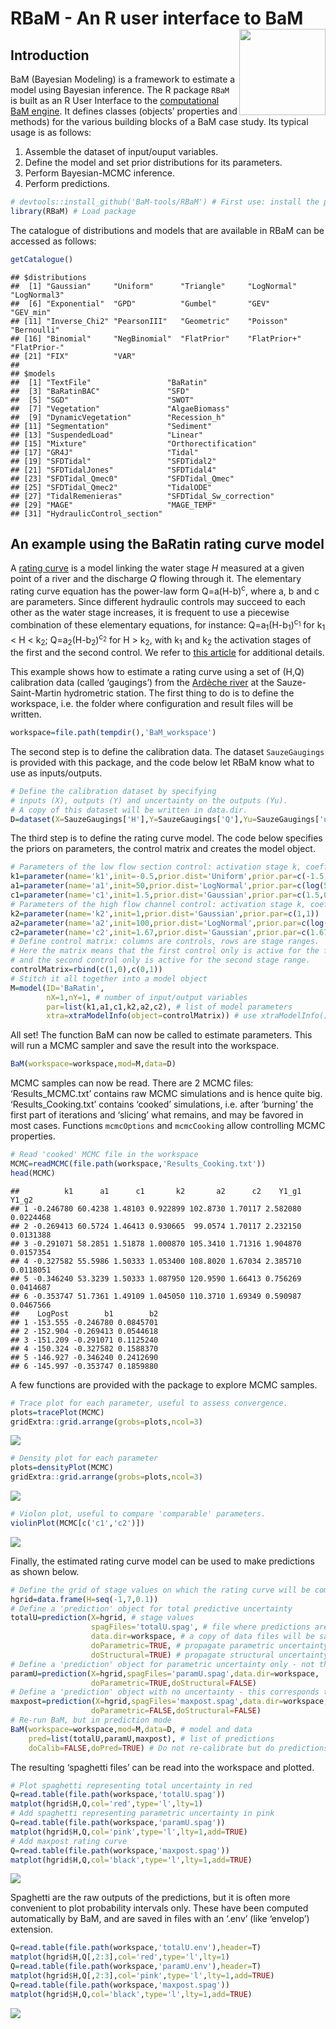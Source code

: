 
# RBaM - An R user interface to BaM <a href="https://github.com/BaM-tools/RBaM/"><img src="man/readme/logo.png" align="right" height="138" /></a>

## Introduction

BaM (Bayesian Modeling) is a framework to estimate a model using
Bayesian inference. The R package `RBaM` is built as an R User Interface
to the [computational BaM engine](https://github.com/BaM-tools/BaM). It
defines classes (objects’ properties and methods) for the various
building blocks of a BaM case study. Its typical usage is as follows:

1.  Assemble the dataset of input/ouput variables.
2.  Define the model and set prior distributions for its parameters.
3.  Perform Bayesian-MCMC inference.
4.  Perform predictions.

``` r
# devtools::install_github('BaM-tools/RBaM') # First use: install the package from GitHub
library(RBaM) # Load package
```

The catalogue of distributions and models that are available in RBaM can
be accessed as follows:

``` r
getCatalogue()
```

    ## $distributions
    ##  [1] "Gaussian"     "Uniform"      "Triangle"     "LogNormal"    "LogNormal3"  
    ##  [6] "Exponential"  "GPD"          "Gumbel"       "GEV"          "GEV_min"     
    ## [11] "Inverse_Chi2" "PearsonIII"   "Geometric"    "Poisson"      "Bernoulli"   
    ## [16] "Binomial"     "NegBinomial"  "FlatPrior"    "FlatPrior+"   "FlatPrior-"  
    ## [21] "FIX"          "VAR"         
    ## 
    ## $models
    ##  [1] "TextFile"                 "BaRatin"                 
    ##  [3] "BaRatinBAC"               "SFD"                     
    ##  [5] "SGD"                      "SWOT"                    
    ##  [7] "Vegetation"               "AlgaeBiomass"            
    ##  [9] "DynamicVegetation"        "Recession_h"             
    ## [11] "Segmentation"             "Sediment"                
    ## [13] "SuspendedLoad"            "Linear"                  
    ## [15] "Mixture"                  "Orthorectification"      
    ## [17] "GR4J"                     "Tidal"                   
    ## [19] "SFDTidal"                 "SFDTidal2"               
    ## [21] "SFDTidalJones"            "SFDTidal4"               
    ## [23] "SFDTidal_Qmec0"           "SFDTidal_Qmec"           
    ## [25] "SFDTidal_Qmec2"           "TidalODE"                
    ## [27] "TidalRemenieras"          "SFDTidal_Sw_correction"  
    ## [29] "MAGE"                     "MAGE_TEMP"               
    ## [31] "HydraulicControl_section"

## An example using the BaRatin rating curve model

A [rating curve](https://en.wikipedia.org/wiki/Rating_curve) is a model
linking the water stage $H$ measured at a given point of a river and the
discharge $Q$ flowing through it. The elementary rating curve equation
has the power-law form Q=a(H-b)<sup>c</sup>, where a, b and c are
parameters. Since different hydraulic controls may succeed to each other
as the water stage increases, it is frequent to use a piecewise
combination of these elementary equations, for instance:
Q=a<sub>1</sub>(H-b<sub>1</sub>)<sup>c<sub>1</sub></sup> for
k<sub>1</sub> \< H \< k<sub>2</sub>;
Q=a<sub>2</sub>(H-b<sub>2</sub>)<sup>c<sub>2</sub></sup> for H \>
k<sub>2</sub>, with k<sub>1</sub> and k<sub>2</sub> the activation
stages of the first and the second control. We refer to [this
article](https://hal.science/hal-00934237) for additional details.

This example shows how to estimate a rating curve using a set of (H,Q)
calibration data (called ‘gaugings’) from the [Ardèche
river](https://en.wikipedia.org/wiki/Ardèche_(river)) at the
Sauze-Saint-Martin hydrometric station. The first thing to do is to
define the workspace, i.e. the folder where configuration and result
files will be written.

``` r
workspace=file.path(tempdir(),'BaM_workspace')
```

The second step is to define the calibration data. The dataset
`SauzeGaugings` is provided with this package, and the code below let
RBaM know what to use as inputs/outputs.

``` r
# Define the calibration dataset by specifying 
# inputs (X), outputs (Y) and uncertainty on the outputs (Yu).
# A copy of this dataset will be written in data.dir.
D=dataset(X=SauzeGaugings['H'],Y=SauzeGaugings['Q'],Yu=SauzeGaugings['uQ'],data.dir=workspace)
```

The third step is to define the rating curve model. The code below
specifies the priors on parameters, the control matrix and creates the
model object.

``` r
# Parameters of the low flow section control: activation stage k, coefficient a and exponent c
k1=parameter(name='k1',init=-0.5,prior.dist='Uniform',prior.par=c(-1.5,0))
a1=parameter(name='a1',init=50,prior.dist='LogNormal',prior.par=c(log(50),1))
c1=parameter(name='c1',init=1.5,prior.dist='Gaussian',prior.par=c(1.5,0.05))
# Parameters of the high flow channel control: activation stage k, coefficient a and exponent c
k2=parameter(name='k2',init=1,prior.dist='Gaussian',prior.par=c(1,1))
a2=parameter(name='a2',init=100,prior.dist='LogNormal',prior.par=c(log(100),1))
c2=parameter(name='c2',init=1.67,prior.dist='Gaussian',prior.par=c(1.67,0.05))
# Define control matrix: columns are controls, rows are stage ranges.
# Here the matrix means that the first control only is active for the first stage range,
# and the second control only is active for the second stage range.
controlMatrix=rbind(c(1,0),c(0,1))
# Stitch it all together into a model object
M=model(ID='BaRatin',
        nX=1,nY=1, # number of input/output variables
        par=list(k1,a1,c1,k2,a2,c2), # list of model parameters
        xtra=xtraModelInfo(object=controlMatrix)) # use xtraModelInfo() to pass the control matrix
```

All set! The function BaM can now be called to estimate parameters. This
will run a MCMC sampler and save the result into the workspace.

``` r
BaM(workspace=workspace,mod=M,data=D)
```

MCMC samples can now be read. There are 2 MCMC files: ‘Results_MCMC.txt’
contains raw MCMC simulations and is hence quite big.
‘Results_Cooking.txt’ contains ‘cooked’ simulations, i.e. after
‘burning’ the first part of iterations and ‘slicing’ what remains, and
may be favored in most cases. Functions `mcmcOptions` and `mcmcCooking`
allow controlling MCMC properties.

``` r
# Read 'cooked' MCMC file in the workspace
MCMC=readMCMC(file.path(workspace,'Results_Cooking.txt'))
head(MCMC)
```

    ##          k1      a1      c1       k2       a2      c2    Y1_g1     Y1_g2
    ## 1 -0.246780 60.4238 1.48103 0.922899 102.8730 1.70117 2.582080 0.0224468
    ## 2 -0.269413 60.5724 1.46413 0.930665  99.0574 1.70117 2.232150 0.0131388
    ## 3 -0.291071 58.2851 1.51878 1.000870 105.3410 1.71316 1.904870 0.0157354
    ## 4 -0.327582 55.5986 1.50333 1.053400 108.8020 1.67034 2.385710 0.0118051
    ## 5 -0.346240 53.3239 1.50333 1.087950 120.9590 1.66413 0.756269 0.0414687
    ## 6 -0.353747 51.7361 1.49109 1.045050 110.3710 1.69349 0.590987 0.0467566
    ##    LogPost        b1        b2
    ## 1 -153.555 -0.246780 0.0845701
    ## 2 -152.904 -0.269413 0.0544618
    ## 3 -151.209 -0.291071 0.1125240
    ## 4 -150.324 -0.327582 0.1588370
    ## 5 -146.927 -0.346240 0.2412690
    ## 6 -145.997 -0.353747 0.1859880

A few functions are provided with the package to explore MCMC samples.

``` r
# Trace plot for each parameter, useful to assess convergence.
plots=tracePlot(MCMC)
gridExtra::grid.arrange(grobs=plots,ncol=3)
```

![](man/readme/README-unnamed-chunk-8-1.png)<!-- -->

``` r
# Density plot for each parameter
plots=densityPlot(MCMC)
gridExtra::grid.arrange(grobs=plots,ncol=3)
```

![](man/readme/README-unnamed-chunk-9-1.png)<!-- -->

``` r
# Violon plot, useful to compare 'comparable' parameters.
violinPlot(MCMC[c('c1','c2')])
```

![](man/readme/README-unnamed-chunk-10-1.png)<!-- -->

Finally, the estimated rating curve model can be used to make
predictions as shown below.

``` r
# Define the grid of stage values on which the rating curve will be computed
hgrid=data.frame(H=seq(-1,7,0.1))
# Define a 'prediction' object for total predictive uncertainty
totalU=prediction(X=hgrid, # stage values
                  spagFiles='totalU.spag', # file where predictions are saved
                  data.dir=workspace, # a copy of data files will be saved here
                  doParametric=TRUE, # propagate parametric uncertainty, i.e. MCMC samples?
                  doStructural=TRUE) # propagate structural uncertainty ?
# Define a 'prediction' object for parametric uncertainty only - not the doStructural=FALSE
paramU=prediction(X=hgrid,spagFiles='paramU.spag',data.dir=workspace,
                  doParametric=TRUE,doStructural=FALSE)
# Define a 'prediction' object with no uncertainty - this corresponds to the 'maxpost' rating curve maximizing the posterior
maxpost=prediction(X=hgrid,spagFiles='maxpost.spag',data.dir=workspace,
                  doParametric=FALSE,doStructural=FALSE)
# Re-run BaM, but in prediction mode
BaM(workspace=workspace,mod=M,data=D, # model and data
    pred=list(totalU,paramU,maxpost), # list of predictions
    doCalib=FALSE,doPred=TRUE) # Do not re-calibrate but do predictions
```

The resulting ‘spaghetti files’ can be read into the workspace and
plotted.

``` r
# Plot spaghetti representing total uncertainty in red
Q=read.table(file.path(workspace,'totalU.spag'))
matplot(hgrid$H,Q,col='red',type='l',lty=1)
# Add spaghetti representing parametric uncertainty in pink
Q=read.table(file.path(workspace,'paramU.spag'))
matplot(hgrid$H,Q,col='pink',type='l',lty=1,add=TRUE)
# Add maxpost rating curve
Q=read.table(file.path(workspace,'maxpost.spag'))
matplot(hgrid$H,Q,col='black',type='l',lty=1,add=TRUE)
```

![](man/readme/README-unnamed-chunk-12-1.png)<!-- -->

Spaghetti are the raw outputs of the predictions, but it is often more
convenient to plot probability intervals only. These have been computed
automatically by BaM, and are saved in files with an ‘.env’ (like
‘envelop’) extension.

``` r
Q=read.table(file.path(workspace,'totalU.env'),header=T)
matplot(hgrid$H,Q[,2:3],col='red',type='l',lty=1)
Q=read.table(file.path(workspace,'paramU.env'),header=T)
matplot(hgrid$H,Q[,2:3],col='pink',type='l',lty=1,add=TRUE)
Q=read.table(file.path(workspace,'maxpost.spag'))
matplot(hgrid$H,Q,col='black',type='l',lty=1,add=TRUE)
```

![](man/readme/README-unnamed-chunk-13-1.png)<!-- -->
